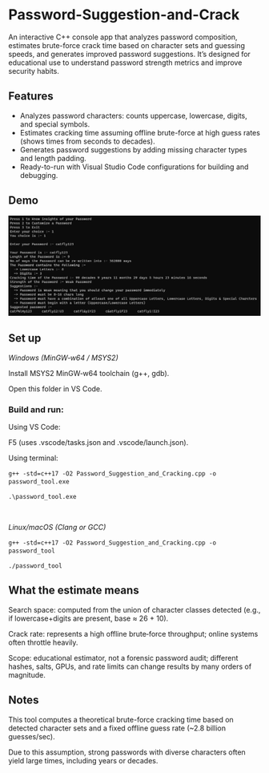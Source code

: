 # Password-Suggestion-and-Crack
An interactive C++ console app that analyzes password composition, estimates brute-force crack time based on character sets and guessing speeds, 
and generates improved password suggestions. It’s designed for educational use to understand password strength metrics and improve security habits.

## Features
- Analyzes password characters: counts uppercase, lowercase, digits, and special symbols.
- Estimates cracking time assuming offline brute-force at high guess rates (shows times from seconds to decades).
- Generates password suggestions by adding missing character types and length padding.
- Ready-to-run with Visual Studio Code configurations for building and debugging.

## Demo
<img src="assets/Password.png" alt="App screenshot" width="900">

## Set up
_Windows (MinGW‑w64 / MSYS2)_

Install MSYS2 MinGW‑w64 toolchain (g++, gdb).

Open this folder in VS Code.

### Build and run:

Using VS Code: 

F5 (uses .vscode/tasks.json and .vscode/launch.json).

Using terminal:
```
g++ -std=c++17 -O2 Password_Suggestion_and_Cracking.cpp -o password_tool.exe
```
```
.\password_tool.exe
```
<br>

_Linux/macOS (Clang or GCC)_

```
g++ -std=c++17 -O2 Password_Suggestion_and_Cracking.cpp -o password_tool
```
```
./password_tool
```

## What the estimate means
Search space: computed from the union of character classes detected (e.g., if lowercase+digits are present, base ≈ 26 + 10).

Crack rate: represents a high offline brute‑force throughput; online systems often throttle heavily.

Scope: educational estimator, not a forensic password audit; different hashes, salts, GPUs, and rate limits can change results by many orders of magnitude.

## Notes
This tool computes a theoretical brute-force cracking time based on detected character sets and a fixed offline guess rate (~2.8 billion guesses/sec). 

Due to this assumption, strong passwords with diverse characters often yield large times, including years or decades.
